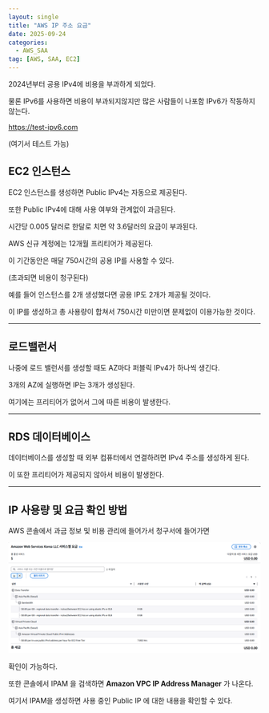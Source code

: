 ```yaml
---
layout: single
title: "AWS IP 주소 요금"
date: 2025-09-24
categories:
  - AWS_SAA
tag: [AWS, SAA, EC2]
---
```


2024년부터 공용 IPv4에 비용을 부과하게 되었다.

물론 IPv6를 사용하면 비용이 부과되지않지만 많은 사람들이 나포함 IPv6가 작동하지 않는다.

<https://test-ipv6.com>

(여기서 테스트 가능)


## EC2 인스턴스

EC2 인스턴스를 생성하면 Public IPv4는 자동으로 제공된다.

또한 Public IPv4에 대해 사용 여부와 관계없이 과금된다.

시간당 0.005 달러로 한달로 치면 약 3.6달러의 요금이 부과된다.

AWS 신규 계정에는 12개월 프리티어가 제공된다.

이 기간동안은 매달 750시간의 공용 IP를 사용할 수 있다.

(초과되면 비용이 청구된다)

예를 들어 인스턴스를 2개 생성했다면 공용 IP도 2개가 제공될 것이다.

이 IP를 생성하고 총 사용량이 합쳐서 750시간 미만이면 문제없이 이용가능한 것이다.

- - -

## 로드밸런서

나중에 로드 밸런서를 생성할 때도 AZ마다 퍼블릭 IPv4가 하나씩 생긴다.

3개의 AZ에 실행하면 IP는 3개가 생성된다.

여기에는 프리티어가 없어서 그에 따른 비용이 발생한다.

- - -

## RDS 데이터베이스

데이터베이스를 생성할 때 외부 컴퓨터에서 연결하려면 IPv4 주소를 생성하게 된다.

이 또한 프리티어가 제공되지 않아서 비용이 발생한다.

- - -

## IP 사용량 및 요금 확인 방법

AWS 콘솔에서 과금 정보 및 비용 관리에 들어가서 청구서에 들어가면

![IP](/스샷%20자료실/EC2/19.png)

확인이 가능하다.

또한 콘솔에서 IPAM 을 검색하면 **Amazon VPC IP Address Manager** 가 나온다.

여기서 IPAM을 생성하면 사용 중인 Public IP 에 대한 내용을 확인할 수 있다.